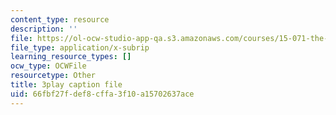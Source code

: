 ```yaml
---
content_type: resource
description: ''
file: https://ol-ocw-studio-app-qa.s3.amazonaws.com/courses/15-071-the-analytics-edge-spring-2017/66fbf27fdef8cffa3f10a15702637ace_W5zVgQ4SbX8.srt
file_type: application/x-subrip
learning_resource_types: []
ocw_type: OCWFile
resourcetype: Other
title: 3play caption file
uid: 66fbf27f-def8-cffa-3f10-a15702637ace
---
```

